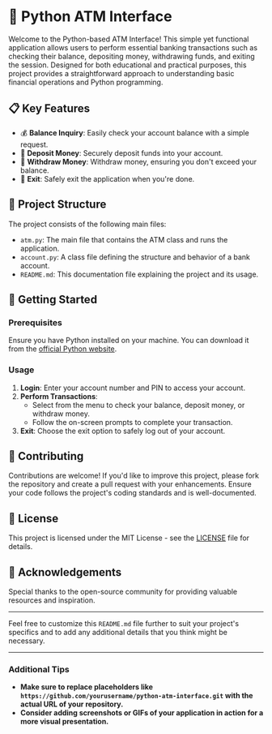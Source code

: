 # 🏧 Python ATM Interface

Welcome to the Python-based ATM Interface! This simple yet functional application allows users to perform essential banking transactions such as checking their balance, depositing money, withdrawing funds, and exiting the session. Designed for both educational and practical purposes, this project provides a straightforward approach to understanding basic financial operations and Python programming.

## 📋 Key Features

- 💰 **Balance Inquiry**: Easily check your account balance with a simple request.
- 🏦 **Deposit Money**: Securely deposit funds into your account.
- 💸 **Withdraw Money**: Withdraw money, ensuring you don't exceed your balance.
- 🚪 **Exit**: Safely exit the application when you're done.

## 📂 Project Structure

The project consists of the following main files:

- `atm.py`: The main file that contains the ATM class and runs the application.
- `account.py`: A class file defining the structure and behavior of a bank account.
- `README.md`: This documentation file explaining the project and its usage.

## 🚀 Getting Started

### Prerequisites

Ensure you have Python installed on your machine. You can download it from the [official Python website](https://www.python.org/downloads/).


### Usage

1. **Login**: Enter your account number and PIN to access your account.
2. **Perform Transactions**:
    - Select from the menu to check your balance, deposit money, or withdraw money.
    - Follow the on-screen prompts to complete your transaction.
3. **Exit**: Choose the exit option to safely log out of your account.


## 📘 Contributing

Contributions are welcome! If you'd like to improve this project, please fork the repository and create a pull request with your enhancements. Ensure your code follows the project's coding standards and is well-documented.

## 📄 License

This project is licensed under the MIT License - see the [LICENSE](LICENSE) file for details.

## 🌟 Acknowledgements

Special thanks to the open-source community for providing valuable resources and inspiration.

---

Feel free to customize this `README.md` file further to suit your project's specifics and to add any additional details that you think might be necessary.

---

### Additional Tips

- **Make sure to replace placeholders like `https://github.com/yourusername/python-atm-interface.git` with the actual URL of your repository.**
- **Consider adding screenshots or GIFs of your application in action for a more visual presentation.**
